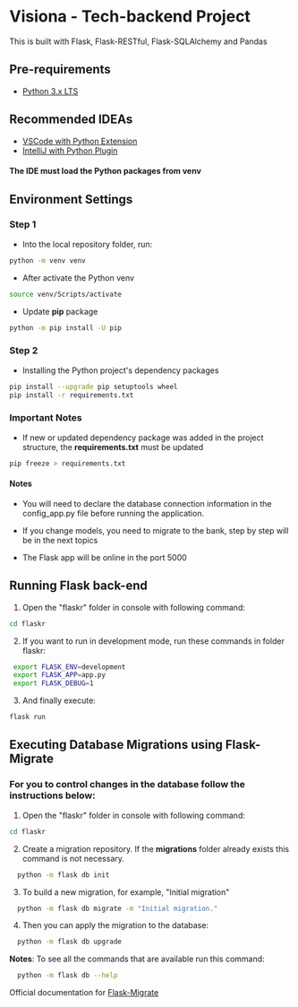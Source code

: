 # Visiona - Tech-backend Project

This is built with Flask, Flask-RESTful, Flask-SQLAlchemy and Pandas

## Pre-requirements
- [Python 3.x LTS](https://www.python.org/downloads/)

## Recommended IDEAs
 - [VSCode with Python Extension](https://marketplace.visualstudio.com/items?itemName=ms-python.python)
 - [IntelliJ with Python Plugin](https://plugins.jetbrains.com/plugin/631-python)

#### The IDE must load the Python packages from **venv**

## Environment Settings
### Step 1

- Into the local repository folder, run:

```bash
python -m venv venv
```

- After activate the Python venv

```bash
source venv/Scripts/activate
```

- Update **pip** package

```bash
python -m pip install -U pip
```

### Step 2

- Installing the Python project's dependency packages

```bash
pip install --upgrade pip setuptools wheel
pip install -r requirements.txt
```

### Important Notes
- If new or updated dependency package was added in the project structure, the **requirements.txt** must be updated

```bash
pip freeze > requirements.txt
```

#### Notes
- You will need to declare the database connection information in the config_app.py file before running the application.

- If you change models, you need to migrate to the bank, step by step will be in the next topics

- The Flask app will be online in the port 5000

## Running Flask back-end

  1. Open the "flaskr" folder in console with following command:
  ```bash
  cd flaskr
  ```

  2. If you want to run in development mode, run these commands in folder flaskr:
 ```bash
  export FLASK_ENV=development
  export FLASK_APP=app.py
  export FLASK_DEBUG=1
  ```
  3. And finally execute:
  ```bash
  flask run
  ```
## Executing Database Migrations using Flask-Migrate

### For you to control changes in the database follow the instructions below:
  
  1. Open the "flaskr" folder in console with following command:
  ```bash
  cd flaskr
  ```

  2. Create a migration repository. If the **migrations** folder already exists this command is not necessary.
  ```bash
    python -m flask db init
  ```
  3. To build a new migration, for example, "Initial migration"
  ```bash
    python -m flask db migrate -m "Initial migration."
  ```

  4. Then you can apply the migration to the database:
  ```bash
    python -m flask db upgrade
  ```

**Notes**: To see all the commands that are available run this command:
  ```bash
    python -m flask db --help
  ```

  Official documentation for [Flask-Migrate](https://flask-migrate.readthedocs.io/en/latest/)



